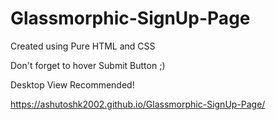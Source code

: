# Glassmorphic-SignUp-Page
Created using Pure HTML and CSS

Don't forget to hover Submit Button ;)

Desktop View Recommended!

https://ashutoshk2002.github.io/Glassmorphic-SignUp-Page/
